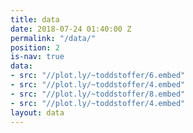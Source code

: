 ```yaml
---
title: data
date: 2018-07-24 01:40:00 Z
permalink: "/data/"
position: 2
is-nav: true
data:
- src: "//plot.ly/~toddstoffer/6.embed"
- src: "//plot.ly/~toddstoffer/4.embed"
- src: "//plot.ly/~toddstoffer/8.embed"
- src: "//plot.ly/~toddstoffer/4.embed"
layout: data
---
```



